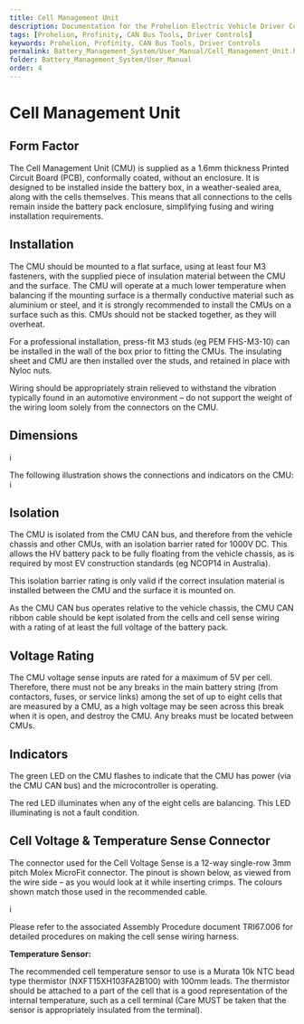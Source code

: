 ```yaml
---
title: Cell Management Unit
description: Documentation for the Prohelion Electric Vehicle Driver Controls
tags: [Prohelion, Profinity, CAN Bus Tools, Driver Controls]
keywords: Prohelion, Profinity, CAN Bus Tools, Driver Controls
permalink: Battery_Management_System/User_Manual/Cell_Management_Unit.html
folder: Battery_Management_System/User_Manual
order: 4 
---
```


# Cell Management Unit

## Form Factor 

The Cell Management Unit (CMU) is supplied as a 1.6mm thickness Printed Circuit Board (PCB), conformally coated, without an enclosure.  It is designed to be installed inside the battery box, in a weather-sealed area, along with the cells themselves.  This means that all connections to the cells remain inside the battery pack enclosure, simplifying fusing and wiring installation requirements.   

## Installation

The CMU should be mounted to a flat surface, using at least four M3 fasteners, with the supplied piece of insulation material between the CMU and the surface.  The CMU will operate at a much lower temperature when balancing if the mounting surface is a thermally conductive material such as aluminium or steel, and it is strongly recommended to install the CMUs on a surface such as this.  CMUs should not be stacked together, as they will overheat. 

For a professional installation, press-fit M3 studs (eg PEM FHS-M3-10) can be installed in the wall of the box prior to fitting the CMUs.  The insulating sheet and CMU are then installed over the studs, and retained in place with Nyloc nuts. 

Wiring should be appropriately strain relieved to withstand the vibration typically found in an automotive environment – do not support the weight of the wiring loom solely from the connectors on the CMU. 

## Dimensions

i

The following illustration shows the connections and indicators on the CMU:
i

## Isolation

The CMU is isolated from the CMU CAN bus, and therefore from the vehicle chassis and other CMUs, with an isolation barrier rated for 1000V DC.  This allows the HV battery pack to be fully floating from the vehicle chassis, as is required by most EV construction standards (eg NCOP14 in Australia). 

This isolation barrier rating is only valid if the correct insulation material is installed between the CMU and the surface it is mounted on. 

As the CMU CAN bus operates relative to the vehicle chassis, the CMU CAN ribbon cable should be kept isolated from the cells and cell sense wiring with a rating of at least the full voltage of the battery pack. 

## Voltage Rating

The CMU voltage sense inputs are rated for a maximum of 5V per cell.  Therefore, there must not be any breaks in the main battery string (from contactors, fuses, or service links) among the set of up to eight cells that are measured by a CMU, as a high voltage may be seen across this break when it is open, and destroy the CMU.  Any breaks must be located between CMUs. 

## Indicators

The green LED on the CMU flashes to indicate that the CMU has power (via the CMU CAN bus) and the microcontroller is operating. 

The red LED illuminates when any of the eight cells are balancing.  This LED illuminating is not a fault condition. 

## Cell Voltage & Temperature Sense Connector 

The connector used for the Cell Voltage Sense is a 12-way single-row 3mm pitch Molex MicroFit connector.  The pinout is shown below, as viewed from the wire side – as you would look at it while inserting crimps.  The colours shown match those used in the recommended cable. 

i

Please refer to the associated Assembly Procedure document TRI67.006 for detailed procedures on making the cell sense wiring harness. 

<strong>Temperature Sensor:</strong>

The recommended cell temperature sensor to use is a Murata 10k NTC bead type thermistor (NXFT15XH103FA2B100) with 100mm leads. The thermistor should be attached to a part of the cell that is a good representation of the internal temperature, such as a cell terminal (Care MUST be taken that the sensor is appropriately insulated from the terminal). 

